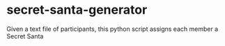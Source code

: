 # secret-santa-generator
Given a text file of participants, this python script assigns each member a Secret Santa
